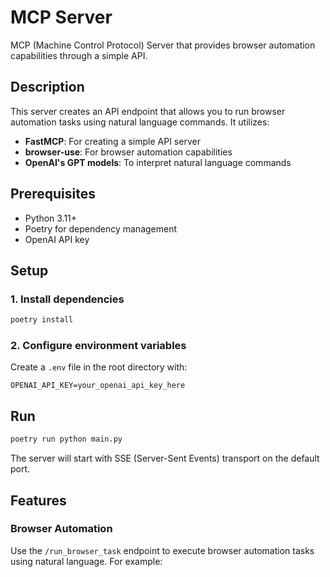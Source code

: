 # MCP Server

MCP (Machine Control Protocol) Server that provides browser automation capabilities through a simple API.

## Description

This server creates an API endpoint that allows you to run browser automation tasks using natural language commands. It utilizes:

- **FastMCP**: For creating a simple API server
- **browser-use**: For browser automation capabilities
- **OpenAI's GPT models**: To interpret natural language commands

## Prerequisites

- Python 3.11+
- Poetry for dependency management
- OpenAI API key

## Setup

### 1. Install dependencies


```bash
poetry install
```


### 2. Configure environment variables

Create a `.env` file in the root directory with:

```
OPENAI_API_KEY=your_openai_api_key_here
```

## Run

```bash
poetry run python main.py
```


The server will start with SSE (Server-Sent Events) transport on the default port.

## Features

### Browser Automation

Use the `/run_browser_task` endpoint to execute browser automation tasks using natural language. For example:
